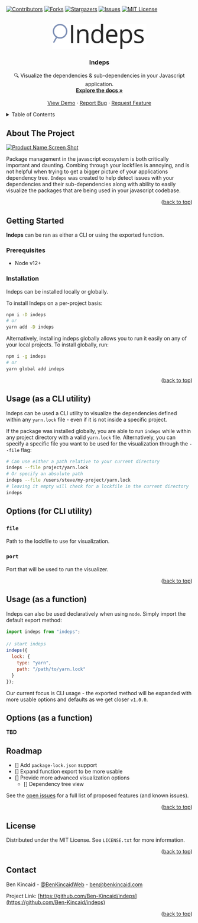 <div id="top"></div>
<!--
*** Thanks for checking out the Best-README-Template. If you have a suggestion
*** that would make this better, please fork the repo and create a pull request
*** or simply open an issue with the tag "enhancement".
*** Don't forget to give the project a star!
*** Thanks again! Now go create something AMAZING! :D
-->

<!-- PROJECT SHIELDS -->
<!--
*** I'm using markdown "reference style" links for readability.
*** Reference links are enclosed in brackets [ ] instead of parentheses ( ).
*** See the bottom of this document for the declaration of the reference variables
*** for contributors-url, forks-url, etc. This is an optional, concise syntax you may use.
*** https://www.markdownguide.org/basic-syntax/#reference-style-links
-->

[![Contributors][contributors-shield]][contributors-url]
[![Forks][forks-shield]][forks-url]
[![Stargazers][stars-shield]][stars-url]
[![Issues][issues-shield]][issues-url]
[![MIT License][license-shield]][license-url]

<!-- PROJECT LOGO -->
<br />
<div align="center">
  <a href="https://github.com/Ben-Kincaid/indeps">
    <img src="docs/assets/logo.svg" alt="Logo" width="253" height="68">
  </a>

<h3 align="center">Indeps</h3>

  <p align="center">
    🔍 Visualize the dependencies & sub-dependencies in your Javascript application.
    <br />
    <a href="https://github.com/Ben-Kincaid/indeps"><strong>Explore the docs »</strong></a>
    <br />
    <br />
    <a href="https://github.com/Ben-Kincaid/indeps">View Demo</a>
    ·
    <a href="https://github.com/Ben-Kincaid/indeps/issues">Report Bug</a>
    ·
    <a href="https://github.com/Ben-Kincaid/indeps/issues">Request Feature</a>
  </p>
</div>

<!-- TABLE OF CONTENTS -->
<details>
  <summary>Table of Contents</summary>
  <ol>
    <li>
      <a href="#about-the-project">About The Project</a>
    </li>
    <li>
      <a href="#getting-started">Getting Started</a>
      <ul>
        <li><a href="#prerequisites">Prerequisites</a></li>
        <li><a href="#installation">Installation</a></li>
      </ul>
    </li>
    <li><a href="#usage">Usage (as a CLI utility)</a></li>
    <li><a href="#usage">Usage (as a function)</a></li>
    <li><a href="#roadmap">Roadmap</a></li>
    <li><a href="#license">License</a></li>
    <li><a href="#contact">Contact</a></li>
  </ol>
</details>

<!-- ABOUT THE PROJECT -->

## About The Project

[![Product Name Screen Shot][product-screenshot]](https://example.com)

<!-- Add image of viewer here once complete -->

Package management in the javascript ecosystem is both critically important and daunting. Combing through your lockfiles is annoying, and is not helpful when trying to get a bigger picture of your applications dependency tree. `Indeps` was created to help detect issues with your dependencies and their sub-dependencies along with ability to easily visualize the packages that are being used in your javascript codebase.

<p align="right">(<a href="#top">back to top</a>)</p>

## Getting Started

**Indeps** can be ran as either a CLI or using the exported function.

### Prerequisites

- Node v12+

### Installation

Indeps can be installed locally or globally.

To install Indeps on a per-project basis:

```zsh
npm i -D indeps
# or
yarn add -D indeps
```

Alternatively, installing indeps globally allows you to run it easily on any of your local projects. To install globally, run:

```zsh
npm i -g indeps
# or
yarn global add indeps
```

<p align="right">(<a href="#top">back to top</a>)</p>

<!-- USAGE EXAMPLES -->

## Usage (as a CLI utility)

Indeps can be used a CLI utility to visualize the dependencies defined within any `yarn.lock` file - even if it is not inside a specific project.

If the package was installed globally, you are able to run `indeps` while within any project directory with a valid `yarn.lock` file. Alternatively, you can specify a specific file you want to be used for the visualization through the `--file` flag:

```zsh
# Can use either a path relative to your current directory
indeps --file project/yarn.lock
# Or specify an absolute path
indeps --file /users/steve/my-project/yarn.lock
# leaving it empty will check for a lockfile in the current directory
indeps
```

## Options (for CLI utility)

### `file`

Path to the lockfile to use for visualization.

### `port`

Port that will be used to run the visualizer.

<p align="right">(<a href="#top">back to top</a>)</p>

## Usage (as a function)

Indeps can also be used declaratively when using `node`. Simply import the default export method:

```js
import indeps from "indeps";

// start indeps
indeps({
  lock: {
    type: "yarn",
    path: "/path/to/yarn.lock"
  }
});
```

Our current focus is CLI usage - the exported method will be expanded with more usable options and defaults as we get closer `v1.0.0`.

## Options (as a function)

**TBD**

<!-- ROADMAP -->

## Roadmap

- [] Add `package-lock.json` support
- [] Expand function export to be more usable
- [] Provide more advanced visualization options
  - [] Dependency tree view

See the [open issues](https://github.com/Ben-Kincaid/indeps/issues) for a full list of proposed features (and known issues).

<p align="right">(<a href="#top">back to top</a>)</p>

<!-- LICENSE -->

## License

Distributed under the MIT License. See `LICENSE.txt` for more information.

<p align="right">(<a href="#top">back to top</a>)</p>

<!-- CONTACT -->

## Contact

Ben Kincaid - [@BenKincaidWeb](https://twitter.com/BenKincaidWeb) - ben@benkincaid.com

Project Link: [https://github.com/Ben-Kincaid/indeps](https://github.com/Ben-Kincaid/indeps)

<p align="right">(<a href="#top">back to top</a>)</p>

<!-- MARKDOWN LINKS & IMAGES -->
<!-- https://www.markdownguide.org/basic-syntax/#reference-style-links -->

[contributors-shield]: https://img.shields.io/github/contributors/Ben-Kincaid/indeps.svg?style=for-the-badge
[contributors-url]: https://github.com/Ben-Kincaid/indeps/graphs/contributors
[forks-shield]: https://img.shields.io/github/forks/Ben-Kincaid/indeps.svg?style=for-the-badge
[forks-url]: https://github.com/Ben-Kincaid/indeps/network/members
[stars-shield]: https://img.shields.io/github/stars/Ben-Kincaid/indeps.svg?style=for-the-badge
[stars-url]: https://github.com/Ben-Kincaid/indeps/stargazers
[issues-shield]: https://img.shields.io/github/issues/Ben-Kincaid/indeps.svg?style=for-the-badge
[issues-url]: https://github.com/Ben-Kincaid/indeps/issues
[license-shield]: https://img.shields.io/github/license/Ben-Kincaid/indeps.svg?style=for-the-badge
[license-url]: https://github.com/Ben-Kincaid/indeps/blob/master/LICENSE.txt
[product-screenshot]: images/screenshot.png
